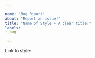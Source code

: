```yaml
---

name: "Bug Report"
about: "Report an issue!"
title: "Name of Style + A clear title!"
labels:
- bug

---
```


Link to style: 